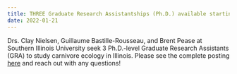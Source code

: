 ```yaml
---
title: THREE Graduate Research Assistantships (Ph.D.) available starting July 2022!
date: 2022-01-21
---
```


Drs. Clay Nielsen, Guillaume Bastille-Rousseau, and Brent Pease at Southern Illinois University seek 3 Ph.D.-level Graduate Research Assistants (GRA) to study carnivore ecology in Illinois. Please see the complete posting [here](https://peaselab.com/join/current_openings/) and reach out with any questions!

